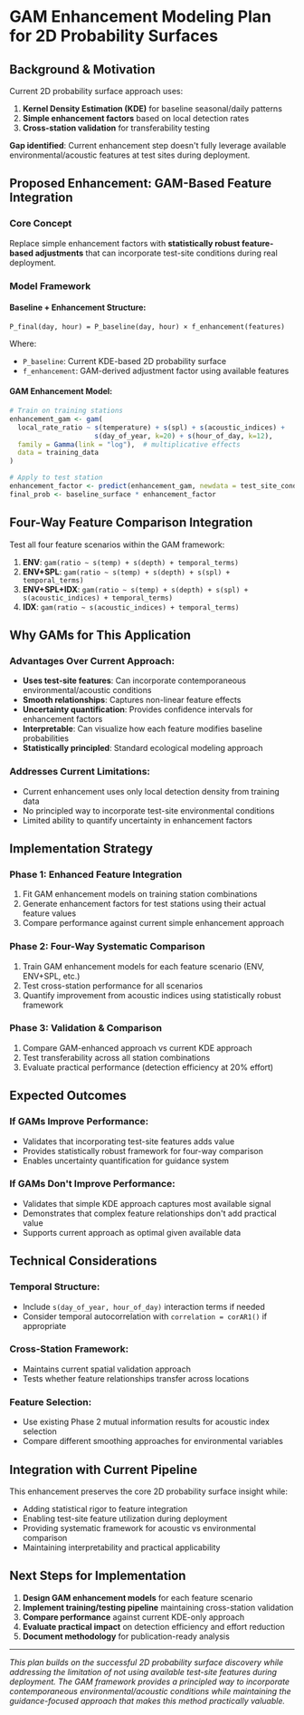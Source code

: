 # GAM Enhancement Modeling Plan for 2D Probability Surfaces

## Background & Motivation

Current 2D probability surface approach uses:
1. **Kernel Density Estimation (KDE)** for baseline seasonal/daily patterns
2. **Simple enhancement factors** based on local detection rates
3. **Cross-station validation** for transferability testing

**Gap identified**: Current enhancement step doesn't fully leverage available environmental/acoustic features at test sites during deployment.

## Proposed Enhancement: GAM-Based Feature Integration

### Core Concept
Replace simple enhancement factors with **statistically robust feature-based adjustments** that can incorporate test-site conditions during real deployment.

### Model Framework

#### Baseline + Enhancement Structure:
```
P_final(day, hour) = P_baseline(day, hour) × f_enhancement(features)
```

Where:
- `P_baseline`: Current KDE-based 2D probability surface 
- `f_enhancement`: GAM-derived adjustment factor using available features

#### GAM Enhancement Model:
```r
# Train on training stations
enhancement_gam <- gam(
  local_rate_ratio ~ s(temperature) + s(spl) + s(acoustic_indices) + 
                     s(day_of_year, k=20) + s(hour_of_day, k=12),
  family = Gamma(link = "log"),  # multiplicative effects
  data = training_data
)

# Apply to test station
enhancement_factor <- predict(enhancement_gam, newdata = test_site_conditions)
final_prob <- baseline_surface * enhancement_factor
```

## Four-Way Feature Comparison Integration

Test all four feature scenarios within the GAM framework:

1. **ENV**: `gam(ratio ~ s(temp) + s(depth) + temporal_terms)`
2. **ENV+SPL**: `gam(ratio ~ s(temp) + s(depth) + s(spl) + temporal_terms)`  
3. **ENV+SPL+IDX**: `gam(ratio ~ s(temp) + s(depth) + s(spl) + s(acoustic_indices) + temporal_terms)`
4. **IDX**: `gam(ratio ~ s(acoustic_indices) + temporal_terms)`

## Why GAMs for This Application

### Advantages Over Current Approach:
- **Uses test-site features**: Can incorporate contemporaneous environmental/acoustic conditions
- **Smooth relationships**: Captures non-linear feature effects
- **Uncertainty quantification**: Provides confidence intervals for enhancement factors
- **Interpretable**: Can visualize how each feature modifies baseline probabilities
- **Statistically principled**: Standard ecological modeling approach

### Addresses Current Limitations:
- Current enhancement uses only local detection density from training data
- No principled way to incorporate test-site environmental conditions
- Limited ability to quantify uncertainty in enhancement factors

## Implementation Strategy

### Phase 1: Enhanced Feature Integration
1. Fit GAM enhancement models on training station combinations
2. Generate enhancement factors for test stations using their actual feature values
3. Compare performance against current simple enhancement approach

### Phase 2: Four-Way Systematic Comparison
1. Train GAM enhancement models for each feature scenario (ENV, ENV+SPL, etc.)
2. Test cross-station performance for all scenarios
3. Quantify improvement from acoustic indices using statistically robust framework

### Phase 3: Validation & Comparison
1. Compare GAM-enhanced approach vs current KDE approach
2. Test transferability across all station combinations
3. Evaluate practical performance (detection efficiency at 20% effort)

## Expected Outcomes

### If GAMs Improve Performance:
- Validates that incorporating test-site features adds value
- Provides statistically robust framework for four-way comparison
- Enables uncertainty quantification for guidance system

### If GAMs Don't Improve Performance:
- Validates that simple KDE approach captures most available signal
- Demonstrates that complex feature relationships don't add practical value
- Supports current approach as optimal given available data

## Technical Considerations

### Temporal Structure:
- Include `s(day_of_year, hour_of_day)` interaction terms if needed
- Consider temporal autocorrelation with `correlation = corAR1()` if appropriate

### Cross-Station Framework:
- Maintains current spatial validation approach
- Tests whether feature relationships transfer across locations

### Feature Selection:
- Use existing Phase 2 mutual information results for acoustic index selection
- Compare different smoothing approaches for environmental variables

## Integration with Current Pipeline

This enhancement preserves the core 2D probability surface insight while:
- Adding statistical rigor to feature integration
- Enabling test-site feature utilization during deployment  
- Providing systematic framework for acoustic vs environmental comparison
- Maintaining interpretability and practical applicability

## Next Steps for Implementation

1. **Design GAM enhancement models** for each feature scenario
2. **Implement training/testing pipeline** maintaining cross-station validation
3. **Compare performance** against current KDE-only approach
4. **Evaluate practical impact** on detection efficiency and effort reduction
5. **Document methodology** for publication-ready analysis

---

*This plan builds on the successful 2D probability surface discovery while addressing the limitation of not using available test-site features during deployment. The GAM framework provides a principled way to incorporate contemporaneous environmental/acoustic conditions while maintaining the guidance-focused approach that makes this method practically valuable.*